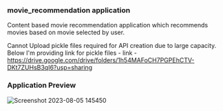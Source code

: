 ### movie_recommendation application
Content based movie recommendation application which recommends movies based on movie selected by user.

Cannot Upload pickle files required for API creation due to large capacity. Below I'm providing link for pickle files - 
link - https://drive.google.com/drive/folders/1h54MAFoCH7PGPEhCTV-DKt7ZUHsB3qI6?usp=sharing

### Application Preview
![Screenshot 2023-08-05 145450](https://github.com/tdeepakkishore/Machine-Learning-Projects/assets/115205089/69442a96-f461-4dd1-bb40-350504bba3ab)

